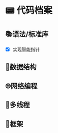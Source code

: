 # :pager: 代码档案 

## :books:语法/标准库

- [x] 实现智能指针





## :palm_tree:数据结构





## :globe_with_meridians:网络编程





## :vertical_traffic_light:多线程

## 



## :tokyo_tower:框架





## 

## 
